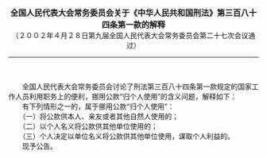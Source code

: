 <div id="div_content"><font color="#760026"></font> <p align="center"><b><font style="font-size:16px;" class="MTitle">全国人民代表大会常务委员会关于《中华人民共和国刑法》第三百八十四条第一款的解释<br></font></b><font style="font-size:14px;">
（２００２年４月２８日第九届全国人民代表大会常务委员会第二十七次会议通过）</font></p><hr color="red"><br>
<br>
　　全国人民代表大会常务委员会讨论了刑法第三百八十四条第一款规定的国家工作人员利用职务上的便利，挪用公款“归个人使用”的含义问题，解释如下：<br>
　　有下列情形之一的，属于挪用公款“归个人使用”：<br>
　　（一）将公款供本人、亲友或者其他自然人使用的；<br>
　　（二）以个人名义将公款供其他单位使用的；<br>
　　（三）个人决定以单位名义将公款供其他单位使用，谋取个人利益的。<br>
　　现予公告。<br>
<br>
<br>
</div>